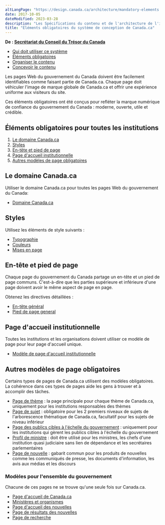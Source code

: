```yaml
---
altLangPage: "https://design.canada.ca/architecture/mandatory-elements.html"
date: 2017-10-05
dateModified: 2023-03-28
description: "Les Spécifications du contenu et de l'architecture de l'information pour Canada.ca s’agit d’un manuel de conception qui fournit des modèles testés par l’utilisateur, des modèles de navigation d’architecture de l’information pour présenter et organiser le contenu pour le site Canada.ca."
title: "Éléments obligatoires du système de conception de Canada.ca"
---
```

<p class="gc-byline"><strong>De : <a href="https://www.canada.ca/fr/secretariat-conseil-tresor.html">Secrétariat du Conseil du Trésor du Canada</a></strong></p>
<div class="mrgn-tp-md mrgn-bttm-sm brdr-bttm">
  <div class="row  mrgn-bttm-sm">
    <ul class="toc lst-spcd col-md-12">
      <li class="col-md-4"><a href="utilisation-concept-canadaca.html" class="list-group-item">Qui doit utiliser ce système</a> </li>
      <li class="col-md-4"><a href="elements-obligatoires.html" class="list-group-item cust-active active">Éléments obligatoires</a> </li>
      <li class="col-md-4"><a href="organiser-contenu.html" class="list-group-item">Organiser le contenu</a> </li>
      <li class="col-md-4"><a href="modeles.html" class="list-group-item">Concevoir le contenu</a> </li>
    </ul>
  </div>
</div>
<p>Les pages Web du gouvernement du Canada doivent être facilement identifiables comme faisant partie de Canada.ca. Chaque page doit véhiculer l'image de marque globale de Canada.ca et offrir une expérience uniforme aux visiteurs du site.</p>
<p>Ces éléments obligatoires ont été conçus pour refléter la marque numérique de confiance du gouvernement du Canada : moderne, ouverte, utile et crédible.</p>
<section>
  <h2>Éléments obligatoires pour toutes les institutions</h2>
  <ol>
    <li><a href="#domaine">Le domaine Canada.ca</a></li>
    <li><a href="#styles">Styles</a></li>
    <li><a href="#entete-piedpage">En-tête et pied de page</a> </li>
    <li><a href="#institution">Page d'accueil institutionnelle</a> </li>
    <li><a href="#obligatoires">Autres modèles de page obligatoires</a></li>
  </ol>
</section>
<h2 id="domaine">Le domaine Canada.ca</h2>
<p>Utiliser le domaine Canada.ca pour toutes les pages Web du gouvernement du Canada:</p>
<ul>
  <li><a href="https://conception.canada.ca/configurations-conception-communes/canada-point-ca.html">Domaine Canada.ca</a></li>
</ul>
<h2 id="styles">Styles</h2>
<p>Utilisez les éléments de style suivants :</p>
<ul>
  <li><a href="https://conception.canada.ca/styles/typographie.html">Typographie</a></li>
  <li><a href="https://conception.canada.ca/styles/couleurs.html">Couleurs</a></li>
  <li><a href="https://conception.canada.ca/styles/mises-en-page.html">Mises en page</a></li>
</ul>
<h2 id="entete-piedpage">En-tête et pied de page</h2>
<p>Chaque page du gouvernement du Canada partage un en-tête et un pied de page communs. C'est-à-dire que les parties supérieure et inférieure d'une page doivent avoir le même aspect de page en page.</p>
<p>Obtenez les directives détaillées :</p>
<ul>
  <li><a href="https://conception.canada.ca/configurations-conception-communes/en-tete-general">En-tête général</a></li>
  <li><a href="https://conception.canada.ca/configurations-conception-communes/pied-page">Pied de page general</a></li>
</ul>
<h2 id="institution">Page d'accueil institutionnelle</h2>
<p>Toutes les institutions et les organisations doivent utiliser ce modèle de page pour leur page d'accueil unique.</p>
<ul>
  <li><a href="https://conception.canada.ca/modeles-obligatoire/pages-profil-institutionnel.html">Modèle de page d'accueil institutionnelle</a></li>
</ul>
<h2 id="obligatoires">Autres modèles de page obligatoires</h2>
<p>Certains types de pages de Canada.ca utilisent des modèles obligatoires. La cohérence dans ces types de pages aide les gens à trouver et à accomplir des tâches.</p>
<ul>
  <li><a href="https://conception.canada.ca/modeles-obligatoire/theme-sujet.html">Page de thème</a> : la page principale pour chaque thème de Canada.ca, uniquement pour les institutions responsables des thèmes</li>
  <li><a href="https://conception.canada.ca/modeles-obligatoire/theme-sujet.html">Page de sujet</a> : obligatoire pour les 2 premiers niveaux de sujets de l'arborescence thématique de Canada.ca, facultatif pour les sujets de niveau inférieur</li>
  <li><a href="https://conception.canada.ca/modeles-obligatoire/pages-publics-cibles.html">Page des publics cibles à l'échelle du gouvernement</a> : uniquement pour les institutions qui gèrent les publics cibles à l'échelle du gouvernement</li>
  <li><a href="https://conception.canada.ca/modeles-obligatoire/pages-profil-ministres.html">Profil de ministre</a> : doit être utilisé pour les ministres, les chefs d'une institution quasi judiciaire sans lien de dépendance et les secrétaires parlementaires</li>
  <li><a href="https://conception.canada.ca/modeles-obligatoire/pages-nouvelles.html#produit">Page de nouvelle</a> : gabarit commun pour les produits de nouvelles comme les communiqués de presse, les documents d'information, les avis aux médias et les discours</li>
</ul>
<h3 id="gc">Modèles pour l'ensemble du gouvernement</h3>
<p>Chacune de ces pages ne se trouve qu'une seule fois sur Canada.ca.</p>
<ul>
  <li><a href="https://conception.canada.ca/modeles-obligatoire/page-accueil.html">Page d'accueil de Canada.ca</a></li>
  <li><a href="https://conception.canada.ca/modeles-obligatoire/page-ministeres-organismes.html">Ministères et organismes</a></li>
  <li><a href="https://conception.canada.ca/modeles-obligatoire/pages-nouvelles.html#accueil">Page d'accueil des nouvelles</a></li>
  <li><a href="https://conception.canada.ca/modeles-obligatoire/pages-nouvelles.html#resultats">Page de résultats des nouvelles</a></li>
  <li><a href="https://conception.canada.ca/modeles-obligatoire/pages-recherche.html">Page de recherche</a></li>
</ul>
